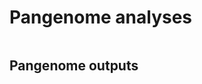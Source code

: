 # Pangenome analyses

```{include} ./pangenomeBuild.md
```

## Pangenome outputs

```{include} ./pangenomeStat.md
```

```{include} ./pangenomeFigures.md
```

```{include} ./pangenomeGraph.md
```
